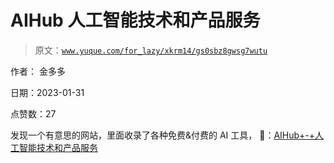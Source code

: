 # AIHub 人工智能技术和产品服务

> 原文：[`www.yuque.com/for_lazy/xkrm14/gs0sbz8gwsg7wutu`](https://www.yuque.com/for_lazy/xkrm14/gs0sbz8gwsg7wutu)

作者： 金多多 

日期：2023-01-31 

点赞数：27 

发现一个有意思的网站，里面收录了各种免费&付费的 AI 工具， 🔗：[AIHub+-+人工智能技术和产品服务](https://www.aihub.cn/#term-427) 

